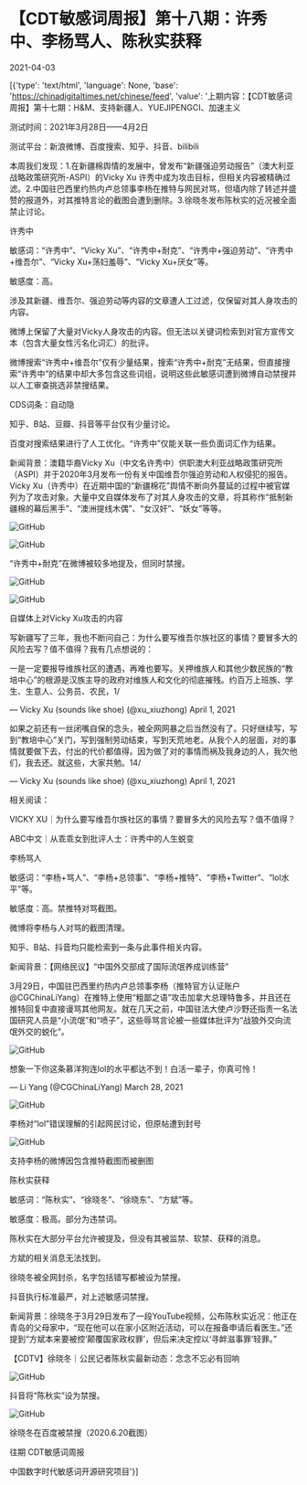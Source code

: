 # 【CDT敏感词周报】第十八期：许秀中、李杨骂人、陈秋实获释

2021-04-03

[{'type': 'text/html', 'language': None, 'base': 'https://chinadigitaltimes.net/chinese/feed', 'value': '上期内容：【CDT敏感词周报】第十七期：H&amp;M、支持新疆人、YUEJIPENGCI、加速主义

测试时间：2021年3月28日——4月2日

测试平台：新浪微博、百度搜索、知乎、抖音、bilibili

本周我们发现：1.在新疆棉舆情的发展中，曾发布“新疆强迫劳动报告”（澳大利亚战略政策研究所-ASPI）的Vicky Xu 许秀中成为攻击目标，但相关内容被精确过滤。2.中国驻巴西里约热内卢总领事李杨在推特与网民对骂，但墙内除了转述并盛赞的报道外，对其推特言论的截图会遭到删除。3.徐晓冬发布陈秋实的近况被全面禁止讨论。

许秀中

敏感词：“许秀中”、“Vicky Xu”、“许秀中+耐克”、“许秀中+强迫劳动”、“许秀中+维吾尔”、“Vicky Xu+荡妇羞辱”、“Vicky Xu+厌女”等。

敏感度：高。





涉及其新疆、维吾尔、强迫劳动等内容的文章遭人工过滤，仅保留对其人身攻击的内容。





微博上保留了大量对Vicky人身攻击的内容。但无法以关键词检索到对官方宣传文本（包含大量女性污名化词汇）的批评。





微博搜索“许秀中+维吾尔”仅有少量结果，搜索“许秀中+耐克”无结果，但直接搜索“许秀中”的结果中却大多包含这些词组，说明这些此敏感词遭到微博自动禁搜并以人工审查挑选非禁搜结果。



CDS词条：自动隐







知乎、B站、豆瓣、抖音等平台仅有少量讨论。





百度对搜索结果进行了人工优化。“许秀中”仅能关联一些负面词汇作为结果。





新闻背景：澳籍华裔Vicky Xu（中文名许秀中）供职澳大利亚战略政策研究所（ASPI）并于2020年3月发布一份有关中国维吾尔强迫劳动和人权侵犯的报告。Vicky Xu（许秀中）在近期中国的“新疆棉花”舆情不断向外蔓延的过程中被官媒列为了攻击对象。大量中文自媒体发布了对其人身攻击的文章，将其称作“抵制新疆棉的幕后黑手”、“澳洲提线木偶”、“女汉奸”、“妖女”等等。

![GitHub](https://chinadigitaltimes.net/chinese/files/2021/04/许秀中耐克无结果-1024x583.png)

![GitHub](https://chinadigitaltimes.net/chinese/files/2021/04/微博许秀中耐克.png)

“许秀中+耐克”在微博被较多地提及，但同时禁搜。

![GitHub](https://chinadigitaltimes.net/chinese/files/2021/04/image-1617427098550.png)

![GitHub](https://chinadigitaltimes.net/chinese/files/2021/04/image-1617427239554.png)   

 自媒体上对Vicky Xu攻击的内容 





写新疆写了三年，我也不断问自己：为什么要写维吾尔族社区的事情？要冒多大的风险去写？值不值得？我有几点想说的：

一是一定要报导维族社区的遭遇，再难也要写。关押维族人和其他少数民族的“教培中心”的根源是汉族主导的政府对维族人和文化的彻底摧残。约百万上班族、学生、生意人、公务员、农民，1/

&mdash; Vicky Xu (sounds like shoe) (@xu_xiuzhong) April 1, 2021





如果之前还有一丝闭嘴自保的念头，被全网网暴之后当然没有了。只好继续写，写到“教培中心”关门，写到强制劳动结束，写到天荒地老。从我个人的层面，对的事情就要做下去，付出的代价都值得。因为做了对的事情而祸及我身边的人，我欠他们，我去还。就这些，大家共勉。14/

&mdash; Vicky Xu (sounds like shoe) (@xu_xiuzhong) April 1, 2021



相关阅读：





VICKY XU｜为什么要写维吾尔族社区的事情？要冒多大的风险去写？值不值得？





ABC中文｜从乖乖女到批评人士：许秀中的人生蜕变





李杨骂人

敏感词：“李杨+骂人”、“李杨+总领事”、“李杨+推特”、“李杨+Twitter”、“lol水平”等。

敏感度：高。禁推特对骂截图。





微博将李杨与人对骂的截图清理。





知乎、B站、抖音均只能检索到一条与此事件相关内容。





新闻背景：【网络民议】“中国外交部成了国际流氓养成训练营”



3月29日，中国驻巴西里约热内卢总领事李杨（推特官方认证账户 @CGChinaLiYang）在推特上使用“粗鄙之语”攻击加拿大总理特鲁多，并且还在推特回复中直接谩骂其他网友。就在几天之前，中国驻法大使卢沙野还指责一名法国研究人员是“小流氓”和“喷子”，这些辱骂言论被一些媒体批评为“战狼外交向流氓外交的蜕化”。



![GitHub](https://chinadigitaltimes.net/chinese/files/2021/03/image-1617032013951.png)



想象一下你这条慕洋狗连lol的水平都达不到！白活一辈子，你真可怜！

&mdash; Li Yang (@CGChinaLiYang) March 28, 2021



![GitHub](https://chinadigitaltimes.net/chinese/files/2021/04/1-1.png)

李杨对“lol”错误理解的引起网民讨论，但原帖遭到封号



![GitHub](https://chinadigitaltimes.net/chinese/files/2021/04/微博李杨推特.png)

支持李杨的微博因包含推特截图而被删图



陈秋实获释

敏感词：“陈秋实”、“徐晓冬”、“徐晓东”、“方斌”等。

敏感度：极高。部分为违禁词。





陈秋实在大部分平台允许被提及，但没有其被监禁、软禁、获释的消息。





方斌的相关消息无法找到。





徐晓冬被全网封杀，名字包括错写都被设为禁搜。





抖音执行标准最严，对上述敏感词禁搜。





新闻背景：徐晓冬于3月29日发布了一段YouTube视频，公布陈秋实近况：他正在青岛的父母家中，“现在他可以在家小区附近活动，可以在报备申请后看医生。”还提到“方斌本来要被控‘颠覆国家政权罪’，但后来决定控以‘寻衅滋事罪’轻罪。”



【CDTV】徐晓冬｜公民记者陈秋实最新动态：念念不忘必有回响



![GitHub](https://chinadigitaltimes.net/chinese/files/2021/04/Screenshot_20210402-142857-576x1024.png)

抖音将“陈秋实”设为禁搜。



![GitHub](https://chinadigitaltimes.net/chinese/files/2020/06/%E5%BE%90%E6%99%93%E5%86%AC-1024x445.png)  

 徐晓冬在百度被禁搜（2020.6.20截图） 



往期 CDT敏感词周报 

中国数字时代敏感词开源研究项目'}]